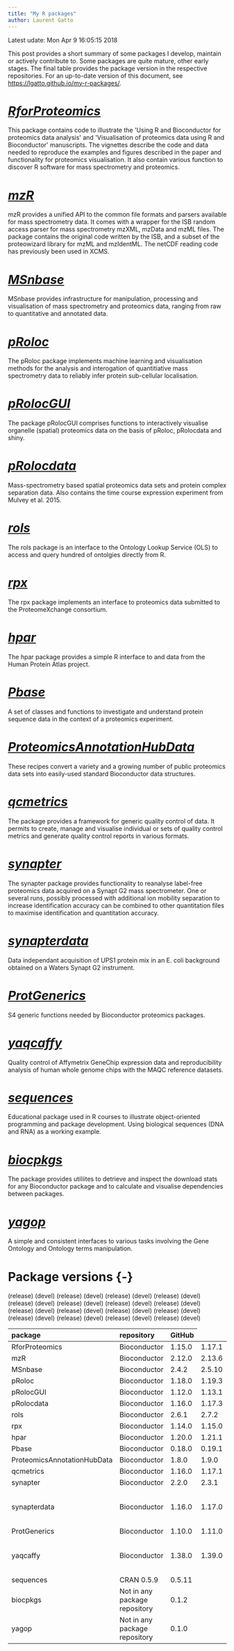 ```yaml
---
title: "My R packages"
author: Laurent Gatto
---
```


Latest udate: Mon Apr  9 16:05:15 2018

This post provides a short summary of some packages I develop,
maintain or actively contribute to. Some packages are quite mature,
other early stages.  The final table provides the package version in
the respective repositories.  For an up-to-date version of this
document, see https://lgatto.github.io/my-r-packages/.




# *[RforProteomics](http://bioconductor.org/packages/RforProteomics)*

This package contains code to illustrate the 'Using R and Bioconductor for proteomics data analysis' and 'Visualisation of proteomics data using R and Bioconductor' manuscripts. The vignettes describe the code and data needed to reproduce the examples and figures described in the paper and functionality for proteomics visualisation. It also contain various function to discover R software for mass spectrometry and proteomics.

# *[mzR](http://bioconductor.org/packages/mzR)*

mzR provides a unified API to the common file formats and parsers available for mass spectrometry data. It comes with a wrapper for the ISB random access parser for mass spectrometry mzXML, mzData and mzML files. The package contains the original code written by the ISB, and a subset of the proteowizard library for mzML and mzIdentML. The netCDF reading code has previously been used in XCMS.


# *[MSnbase](http://bioconductor.org/packages/MSnbase)*

MSnbase provides infrastructure for manipulation,
processing and visualisation of mass spectrometry and
proteomics data, ranging from raw to quantitative and
annotated data.


# *[pRoloc](http://bioconductor.org/packages/pRoloc)*

The pRoloc package implements machine learning and
visualisation methods for the analysis and interogation
of quantitiative mass spectrometry data to reliably infer
protein sub-cellular localisation.


# *[pRolocGUI](http://bioconductor.org/packages/pRolocGUI)*


The package pRolocGUI comprises functions to interactively visualise organelle (spatial) proteomics data on the basis of pRoloc, pRolocdata and shiny.

# *[pRolocdata](http://bioconductor.org/packages/pRolocdata)*

Mass-spectrometry based spatial proteomics data sets and
protein complex separation data. Also contains the time
course expression experiment from Mulvey et al. 2015.


# *[rols](http://bioconductor.org/packages/rols)*


The rols package is an interface to the Ontology Lookup
Service (OLS) to access and query hundred of ontolgies
directly from R.

# *[rpx](http://bioconductor.org/packages/rpx)*

The rpx package implements an interface to proteomics data submitted to the ProteomeXchange consortium.

# *[hpar](http://bioconductor.org/packages/hpar)*

The hpar package provides a simple R interface to and
data from the Human Protein Atlas project.

# *[Pbase](http://bioconductor.org/packages/Pbase)*

A set of classes and functions to investigate and understand protein sequence data in the context of a proteomics experiment.

# *[ProteomicsAnnotationHubData](http://bioconductor.org/packages/ProteomicsAnnotationHubData)*

These recipes convert a variety and a growing number of public proteomics data sets into easily-used standard Bioconductor data structures.

# *[qcmetrics](http://bioconductor.org/packages/qcmetrics)*

The package provides a framework for generic quality
control of data. It permits to create, manage and
visualise individual or sets of quality control metrics
and generate quality control reports in various formats.

# *[synapter](http://bioconductor.org/packages/synapter)*

The synapter package provides functionality to reanalyse label-free proteomics data acquired on a Synapt G2 mass spectrometer. One or several runs, possibly processed with additional ion mobility separation to increase identification accuracy can be combined to other quantitation files to maximise identification and quantitation accuracy.

# *[synapterdata](http://bioconductor.org/packages/synapterdata)*

Data independant acquisition of UPS1 protein mix in 
an E. coli background obtained on a Waters Synapt G2 
instrument.

# *[ProtGenerics](http://bioconductor.org/packages/ProtGenerics)*

S4 generic functions needed by Bioconductor proteomics packages.

# *[yaqcaffy](http://bioconductor.org/packages/yaqcaffy)*

Quality control of Affymetrix GeneChip expression data  and reproducibility analysis of human whole genome chips  with the MAQC reference datasets. 

# *[sequences](http://bioconductor.org/packages/sequences)*

Educational package used in R courses to illustrate object-oriented programming and package development. Using biological sequences (DNA and RNA) as a working example.

# *[biocpkgs](https://github.com/lgatto/biocpkgs)*

The package provides utiliites to detrieve and inspect the download stats for any Bioconductor package and to calculate and visualise dependencies between packages.

# *[yagop](https://github.com/lgatto/yagop)*


A simple and consistent interfaces to various tasks involving the Gene Ontology and Ontology terms manipulation.

# Package versions {-}


|package                     |repository                                                               |GitHub                  |
|:---------------------------|:------------------------------------------------------------------------|:-----------------------|
|RforProteomics              |Bioconductor 	    <td>1.15.0</td> (release) 	    <td>1.17.1</td> (devel) |1.17.1                  |
|mzR                         |Bioconductor 	    <td>2.12.0</td> (release) 	    <td>2.13.6</td> (devel) |2.13.6                  |
|MSnbase                     |Bioconductor 	    <td>2.4.2</td> (release) 	    <td>2.5.10</td> (devel)  |2.5.11                  |
|pRoloc                      |Bioconductor 	    <td>1.18.0</td> (release) 	    <td>1.19.3</td> (devel) |1.19.4                  |
|pRolocGUI                   |Bioconductor 	    <td>1.12.0</td> (release) 	    <td>1.13.1</td> (devel) |1.13.1                  |
|pRolocdata                  |Bioconductor 	    <td>1.16.0</td> (release) 	    <td>1.17.3</td> (devel) |1.17.3                  |
|rols                        |Bioconductor 	    <td>2.6.1</td> (release) 	    <td>2.7.2</td> (devel)   |2.7.2                   |
|rpx                         |Bioconductor 	    <td>1.14.0</td> (release) 	    <td>1.15.0</td> (devel) |1.13.5                  |
|hpar                        |Bioconductor 	    <td>1.20.0</td> (release) 	    <td>1.21.1</td> (devel) |1.21.1                  |
|Pbase                       |Bioconductor 	    <td>0.18.0</td> (release) 	    <td>0.19.1</td> (devel) |0.15.3                  |
|ProteomicsAnnotationHubData |Bioconductor 	    <td>1.8.0</td> (release) 	    <td>1.9.0</td> (devel)   |1.3.3                   |
|qcmetrics                   |Bioconductor 	    <td>1.16.0</td> (release) 	    <td>1.17.1</td> (devel) |1.17.1                  |
|synapter                    |Bioconductor 	    <td>2.2.0</td> (release) 	    <td>2.3.1</td> (devel)   |2.3.2                   |
|synapterdata                |Bioconductor 	    <td>1.16.0</td> (release) 	    <td>1.17.0</td> (devel) |Not available on Github |
|ProtGenerics                |Bioconductor 	    <td>1.10.0</td> (release) 	    <td>1.11.0</td> (devel) |1.9.1                   |
|yaqcaffy                    |Bioconductor 	    <td>1.38.0</td> (release) 	    <td>1.39.0</td> (devel) |Not available on Github |
|sequences                   |CRAN 0.5.9                                                               |0.5.11                  |
|biocpkgs                    |Not in any package repository                                            |0.1.2                   |
|yagop                       |Not in any package repository                                            |0.1.0                   |
